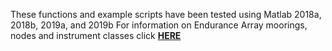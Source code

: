These functions and example scripts have been tested using Matlab 2018a, 2018b, 2019a, and 2019b
For information on Endurance Array moorings, nodes and instrument classes click [**HERE**](../../README.md)